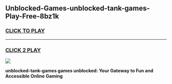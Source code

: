 
## Unblocked-Games-unblocked-tank-games-Play-Free-8bz1k
<h3>
<a href="https://premium76.site?title=unblocked-tank-games&ref=19M">CLICK TO PLAY</a></h3>
<hr>

<h3>
<a href="https://premium76.site?title=unblocked-tank-games&ref=19M">CLICK 2 PLAY</a>
  
</h3>

<a href="https://premium76.site?title=unblocked-tank-games&ref=19M"><img src="https://clearcache.store/games.png"></a>


**unblocked-tank-games games unblocked: Your Gateway to Fun and Accessible Online Gaming**
